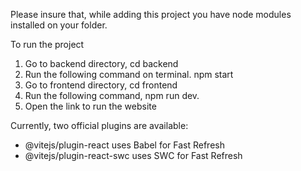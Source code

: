 Please insure that, while adding this project you have node modules installed on your folder.

To run the project

1. Go to backend directory, cd backend
2. Run the following command on terminal. npm start
3. Go to frontend directory, cd frontend
4. Run the following command, npm run dev.
5. Open the link to run the website

 
Currently, two official plugins are available:

* @vitejs/plugin-react uses Babel for Fast Refresh
* @vitejs/plugin-react-swc uses SWC for Fast Refresh
